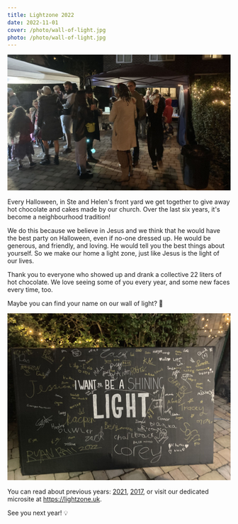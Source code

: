 ```yaml
---
title: Lightzone 2022
date: 2022-11-01
cover: /photo/wall-of-light.jpg
photo: /photo/wall-of-light.jpg
---
```


![People at the lightzone](/photo/lightzone22.jpg)

Every Halloween, in Ste and Helen's front yard we get together to give away hot chocolate and cakes made by our church. Over the last six years, it's become a neighbourhood tradition!

We do this because we believe in Jesus and we think that he would have the best party on Halloween, even if no-one dressed up. He would be generous, and friendly, and loving. He would tell you the best things about yourself. So we make our home a light zone, just like Jesus is the light of our lives.

Thank you to everyone who showed up and drank a collective 22 liters of hot chocolate. We love seeing some of you every year, and some new faces every time, too.

Maybe you can find your name on our wall of light? 🤩

![A large surface emblazoned I want to be a shining light, and signed by dozens of people in glitter pen](/photo/wall-of-light.jpg)

You can read about previous years: [2021](/post/enter-the-light-zone/), [2017](/post/our-halloween-witness/), or visit our dedicated microsite at <https://lightzone.uk>.

See you next year! 💡
